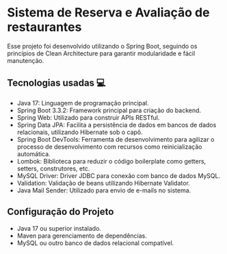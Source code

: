 # Sistema de Reserva e Avaliação de restaurantes

Esse projeto foi desenvolvido utilizando o Spring Boot, seguindo os princípios de Clean Architecture para garantir modularidade e fácil manutenção.

## Tecnologias usadas :computer:

- Java 17: Linguagem de programação principal.
- Spring Boot 3.3.2: Framework principal para criação do backend.
- Spring Web: Utilizado para construir APIs RESTful.
- Spring Data JPA: Facilita a persistência de dados em bancos de dados relacionais, utilizando Hibernate sob o capô.
- Spring Boot DevTools: Ferramenta de desenvolvimento para agilizar o processo de desenvolvimento com recursos como reinicialização automática.
- Lombok: Biblioteca para reduzir o código boilerplate como getters, setters, construtores, etc.
- MySQL Driver: Driver JDBC para conexão com banco de dados MySQL.
- Validation: Validação de beans utilizando Hibernate Validator.
- Java Mail Sender: Utilizado para envio de e-mails no sistema.

## Configuração do Projeto

- Java 17 ou superior instalado.
- Maven para gerenciamento de dependências.
- MySQL ou outro banco de dados relacional compatível.

